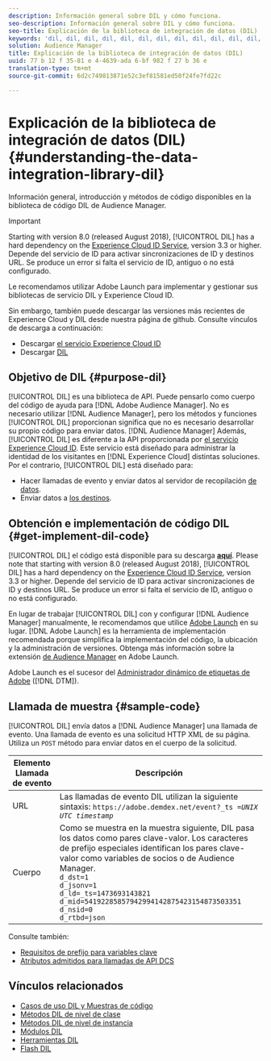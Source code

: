 ```yaml
---
description: Información general sobre DIL y cómo funciona.
seo-description: Información general sobre DIL y cómo funciona.
seo-title: Explicación de la biblioteca de integración de datos (DIL)
keywords: 'dil, dil, dil, dil, dil, dil, dil, dil, dil, dil, dil, dil, dil, dil, dil, dil, dil, dil, dil, dil, dil, dil, dil, dil, dil, dil, dil, dil, dil, dil, dil, dil, dil, dil, dil, dil, dil, dil, dil, dil, dil, dil, dil, dil, dil, dil, dil, dil, dil, dil, dil, dil, dil, dil, dil, dil, dil, dil, dil, dil, dil, dil, dil, dil, dil, dil, dil, dil, dil, dil, dil, dil, dil, dil, dil, dil, dil, dil, dil, dil, dil, dil, dil, di, dil, dil, dil, dil, dil, dil, dil, dil, dil, dil, dil, dil, dil, dil, dil, dil, dil, dil, dil, dil, dil, dil, dil, dil, dil, dil, dil, dil, dil, dil, dil, dil, dil, dil, dil, dil, dil, dil, dil, dil, dil '
solution: Audience Manager
title: Explicación de la biblioteca de integración de datos (DIL)
uuid: 77 b 12 f 35-81 e 4-4639-ada 6-bf 982 f 27 b 36 e
translation-type: tm+mt
source-git-commit: 6d2c749813871e52c3ef81581ed50f24fe7fd22c

---
```



# Explicación de la biblioteca de integración de datos (DIL){#understanding-the-data-integration-library-dil}

Información general, introducción y métodos de código disponibles en la biblioteca de código DIL de Audience Manager.

>[!IMPORTANT]
>
>Starting with version 8.0 (released August 2018), [!UICONTROL DIL] has a hard dependency on the [Experience Cloud ID Service](https://marketing.adobe.com/resources/help/en_US/mcvid/), version 3.3 or higher. Depende del servicio de ID para activar sincronizaciones de ID y destinos URL. Se produce un error si falta el servicio de ID, antiguo o no está configurado.
>
>Le recomendamos utilizar Adobe Launch para implementar y gestionar sus bibliotecas de servicio DIL y Experience Cloud ID.

Sin embargo, también puede descargar las versiones más recientes de Experience Cloud y DIL desde nuestra página de github. Consulte vínculos de descarga a continuación:

* Descargar [el servicio Experience Cloud ID](https://github.com/Adobe-Marketing-Cloud/id-service/releases)
* Descargar [DIL](https://github.com/Adobe-Marketing-Cloud/dil/releases)

## Objetivo de DIL {#purpose-dil}

[!UICONTROL DIL] es una biblioteca de API. Puede pensarlo como cuerpo del código de ayuda para [!DNL Adobe Audience Manager]. No es necesario utilizar [!DNL Audience Manager], pero los métodos y funciones [!UICONTROL DIL] proporcionan significa que no es necesario desarrollar su propio código para enviar datos. [!DNL Audience Manager] Además, [!UICONTROL DIL] es diferente a la API proporcionada por [el servicio Experience Cloud ID](https://marketing.adobe.com/resources/help/en_US/mcvid/). Este servicio está diseñado para administrar la identidad de los visitantes en [!DNL Experience Cloud] distintas soluciones. Por el contrario, [!UICONTROL DIL] está diseñado para:

* Hacer llamadas de evento y enviar datos al servidor de recopilación [de datos](../reference/system-components/components-data-collection.md).
* Enviar datos a [los destinos](../features/destinations/destinations.md).

## Obtención e implementación de código DIL {#get-implement-dil-code}

[!UICONTROL DIL] el código está disponible para su descarga **[aquí](https://github.com/Adobe-Marketing-Cloud/dil/releases)**. Please note that starting with version 8.0 (released August 2018), [!UICONTROL DIL] has a hard dependency on the [Experience Cloud ID Service](https://marketing.adobe.com/resources/help/en_US/mcvid/), version 3.3 or higher. Depende del servicio de ID para activar sincronizaciones de ID y destinos URL. Se produce un error si falta el servicio de ID, antiguo o no está configurado.

En lugar de trabajar [!UICONTROL DIL] con y configurar [!DNL Audience Manager] manualmente, le recomendamos que utilice [Adobe Launch](https://docs.adobelaunch.com/) en su lugar. [!DNL Adobe Launch] es la herramienta de implementación recomendada porque simplifica la implementación del código, la ubicación y la administración de versiones. Obtenga más información sobre la extensión [de Audience Manager](https://docs.adobelaunch.com/extension-reference/web/adobe-audience-manager-extension) en Adobe Launch.

Adobe Launch es el sucesor del [Administrador dinámico de etiquetas de Adobe](https://marketing.adobe.com/resources/help/en_US/dtm/c_overview.html) ([!DNL DTM]).

## Llamada de muestra {#sample-code}

[!UICONTROL DIL] envía datos a [!DNL Audience Manager] una llamada de evento. Una llamada de evento es una solicitud HTTP XML de su página. Utiliza un `POST` método para enviar datos en el cuerpo de la solicitud.

| Elemento Llamada de evento | Descripción |
|--- |--- |
| URL | Las llamadas de evento DIL utilizan la siguiente sintaxis: `https://adobe.demdex.net/event?_ts =`*`UNIX UTC timestamp`* |
| Cuerpo | Como se muestra en la muestra siguiente, DIL pasa los datos como pares clave-valor. Los caracteres de prefijo especiales identifican los pares clave-valor como variables de socios o de Audience Manager.<br>`d_dst=1`<br>`d_jsonv=1`<br>`d_ld=_ts=1473693143821`<br>`d_mid=54192285857942994142875423154873503351`<br>`d_nsid=0`<br>`d_rtbd=json`<br> |

Consulte también:
* [Requisitos de prefijo para variables clave](../features/traits/trait-variable-prefixes.md)
* [Atributos admitidos para llamadas de API DCS](../api/dcs-intro/dcs-api-reference/dcs-keys.md)

## Vínculos relacionados

* [Casos de uso DIL y Muestras de código](/help/using/dil/dil-use-cases.md)
* [Métodos DIL de nivel de clase](/help/using/dil/dil-class-overview/dil-start.md)
* [Métodos DIL de nivel de instancia](/help/using/dil/dil-instance-methods.md)
* [Módulos DIL](/help/using/dil/dil-modules.md)
* [Herramientas DIL](/help/using/dil/dil-tools.md)
* [Flash DIL](/help/using/dil/dil-flash.md)